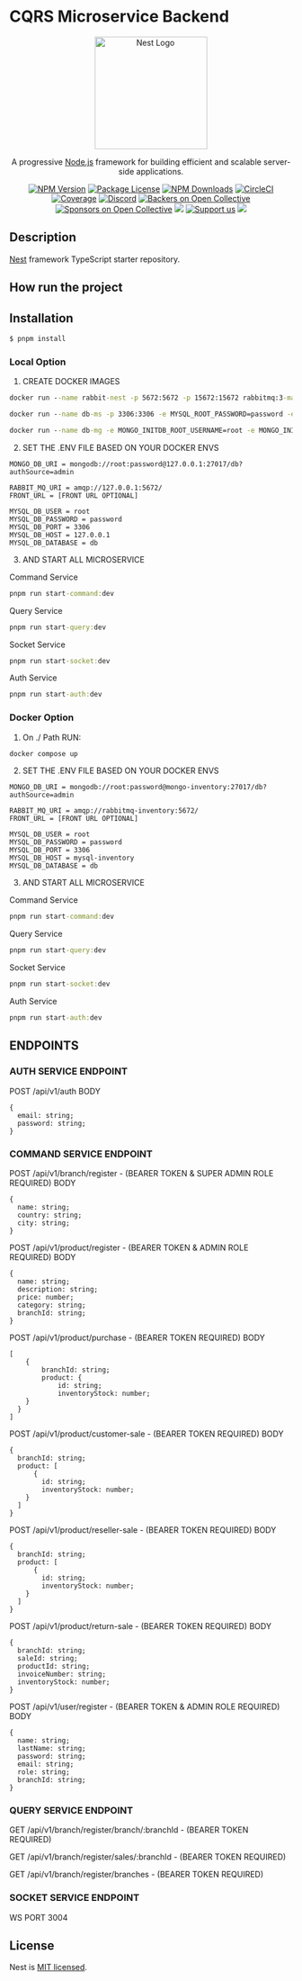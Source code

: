 # CQRS Microservice Backend
<p align="center">
  <a href="http://nestjs.com/" target="blank"><img src="https://nestjs.com/img/logo-small.svg" width="200" alt="Nest Logo" /></a>
</p>

[circleci-image]: https://img.shields.io/circleci/build/github/nestjs/nest/master?token=abc123def456
[circleci-url]: https://circleci.com/gh/nestjs/nest

  <p align="center">A progressive <a href="http://nodejs.org" target="_blank">Node.js</a> framework for building efficient and scalable server-side applications.</p>
    <p align="center">
<a href="https://www.npmjs.com/~nestjscore" target="_blank"><img src="https://img.shields.io/npm/v/@nestjs/core.svg" alt="NPM Version" /></a>
<a href="https://www.npmjs.com/~nestjscore" target="_blank"><img src="https://img.shields.io/npm/l/@nestjs/core.svg" alt="Package License" /></a>
<a href="https://www.npmjs.com/~nestjscore" target="_blank"><img src="https://img.shields.io/npm/dm/@nestjs/common.svg" alt="NPM Downloads" /></a>
<a href="https://circleci.com/gh/nestjs/nest" target="_blank"><img src="https://img.shields.io/circleci/build/github/nestjs/nest/master" alt="CircleCI" /></a>
<a href="https://coveralls.io/github/nestjs/nest?branch=master" target="_blank"><img src="https://coveralls.io/repos/github/nestjs/nest/badge.svg?branch=master#9" alt="Coverage" /></a>
<a href="https://discord.gg/G7Qnnhy" target="_blank"><img src="https://img.shields.io/badge/discord-online-brightgreen.svg" alt="Discord"/></a>
<a href="https://opencollective.com/nest#backer" target="_blank"><img src="https://opencollective.com/nest/backers/badge.svg" alt="Backers on Open Collective" /></a>
<a href="https://opencollective.com/nest#sponsor" target="_blank"><img src="https://opencollective.com/nest/sponsors/badge.svg" alt="Sponsors on Open Collective" /></a>
  <a href="https://paypal.me/kamilmysliwiec" target="_blank"><img src="https://img.shields.io/badge/Donate-PayPal-ff3f59.svg"/></a>
    <a href="https://opencollective.com/nest#sponsor"  target="_blank"><img src="https://img.shields.io/badge/Support%20us-Open%20Collective-41B883.svg" alt="Support us"></a>
  <a href="https://twitter.com/nestframework" target="_blank"><img src="https://img.shields.io/twitter/follow/nestframework.svg?style=social&label=Follow"></a>
</p>
  <!--[![Backers on Open Collective](https://opencollective.com/nest/backers/badge.svg)](https://opencollective.com/nest#backer)
  [![Sponsors on Open Collective](https://opencollective.com/nest/sponsors/badge.svg)](https://opencollective.com/nest#sponsor)-->

## Description

[Nest](https://github.com/nestjs/nest) framework TypeScript starter repository.

## How run the project

## Installation

```bash
$ pnpm install
```

### Local Option

1. CREATE DOCKER IMAGES
```cmd
docker run --name rabbit-nest -p 5672:5672 -p 15672:15672 rabbitmq:3-management
```
```cmd
docker run --name db-ms -p 3306:3306 -e MYSQL_ROOT_PASSWORD=password -e MYSQL_DATABASE=db mysql
```
```cmd
docker run --name db-mg -e MONGO_INITDB_ROOT_USERNAME=root -e MONGO_INITDB_ROOT_PASSWORD=password -e MONGO_INITDB_DATABASE=db -p 27017:27017 mongo
```

2. SET THE .ENV FILE BASED ON YOUR DOCKER ENVS
```env
MONGO_DB_URI = mongodb://root:password@127.0.0.1:27017/db?authSource=admin

RABBIT_MQ_URI = amqp://127.0.0.1:5672/
FRONT_URL = [FRONT URL OPTIONAL]

MYSQL_DB_USER = root
MYSQL_DB_PASSWORD = password
MYSQL_DB_PORT = 3306
MYSQL_DB_HOST = 127.0.0.1
MYSQL_DB_DATABASE = db
```

3. AND START ALL MICROSERVICE

Command Service
```cmd
pnpm run start-command:dev
```
Query Service
```cmd
pnpm run start-query:dev
```
Socket Service
```cmd
pnpm run start-socket:dev
```
Auth Service
```cmd
pnpm run start-auth:dev
```

### Docker Option
1. On ./ Path RUN:
```cmd
docker compose up
```

2. SET THE .ENV FILE BASED ON YOUR DOCKER ENVS
```env
MONGO_DB_URI = mongodb://root:password@mongo-inventory:27017/db?authSource=admin

RABBIT_MQ_URI = amqp://rabbitmq-inventory:5672/
FRONT_URL = [FRONT URL OPTIONAL]

MYSQL_DB_USER = root
MYSQL_DB_PASSWORD = password
MYSQL_DB_PORT = 3306
MYSQL_DB_HOST = mysql-inventory
MYSQL_DB_DATABASE = db
```

3. AND START ALL MICROSERVICE

Command Service
```cmd
pnpm run start-command:dev
```
Query Service
```cmd
pnpm run start-query:dev
```
Socket Service
```cmd
pnpm run start-socket:dev
```
Auth Service
```cmd
pnpm run start-auth:dev
```

## ENDPOINTS

### AUTH SERVICE ENDPOINT
POST /api/v1/auth
BODY
```
{
  email: string;
  password: string;
}
```

### COMMAND SERVICE ENDPOINT
POST /api/v1/branch/register - (BEARER TOKEN & SUPER ADMIN ROLE REQUIRED)
BODY
```
{
  name: string;
  country: string;
  city: string;
}
```

POST /api/v1/product/register - (BEARER TOKEN & ADMIN ROLE REQUIRED)
BODY
```
{
  name: string;
  description: string;
  price: number;
  category: string;
  branchId: string;
}
```

POST /api/v1/product/purchase - (BEARER TOKEN REQUIRED)
BODY
```
[
    {
        branchId: string;
        product: {
            id: string;
            inventoryStock: number;
    }  
  }
]
```

POST /api/v1/product/customer-sale - (BEARER TOKEN REQUIRED)
BODY
```
{
  branchId: string;
  product: [
      {
        id: string;
        inventoryStock: number;
    }
  ]
}
```

POST /api/v1/product/reseller-sale - (BEARER TOKEN REQUIRED)
BODY
```
{
  branchId: string;
  product: [
      {
        id: string;
        inventoryStock: number;
    }
  ]
}
```

POST /api/v1/product/return-sale - (BEARER TOKEN REQUIRED)
BODY
```
{
  branchId: string;
  saleId: string;
  productId: string;
  invoiceNumber: string;
  inventoryStock: number;
}
```

POST /api/v1/user/register - (BEARER TOKEN & ADMIN ROLE REQUIRED)
BODY
```
{
  name: string;
  lastName: string;
  password: string;
  email: string;
  role: string;
  branchId: string;
}
```

### QUERY SERVICE ENDPOINT
GET /api/v1/branch/register/branch/:branchId - (BEARER TOKEN REQUIRED)

GET /api/v1/branch/register/sales/:branchId - (BEARER TOKEN REQUIRED)

GET /api/v1/branch/register/branches - (BEARER TOKEN REQUIRED)

### SOCKET SERVICE ENDPOINT

WS PORT 3004


## License

Nest is [MIT licensed](LICENSE).
